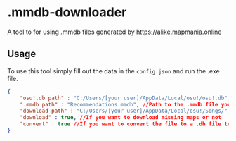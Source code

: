 # .mmdb-downloader
A tool to for using .mmdb files generated by https://alike.mapmania.online

## Usage
To use this tool simply fill out the data in the `config.json` and run the .exe file.

```json
{
    "osu!.db path" : "C:/Users/[your user]/AppData/Local/osu!/osu!.db", //Path to your osu!.db file which in most should be in your AppData folder, so just change it to fit your user
    ".mmdb path" : "Recommendations.mmdb", //Path to the .mmdb file you want to convert/download. If the file is in the same directory as the .exe and json you just need to change the name, otherwise put the absolute path here.
    "download path" : "C:/Users/[your user]/AppData/Local/osu!/Songs/", //Where you want to download the maps to. If left blank ("") They will be put in this directory.
    "download" : true, //If you want to download missing maps or not
    "convert" : true //If you want to convert the file to a .db file to use in osu!
}
```
